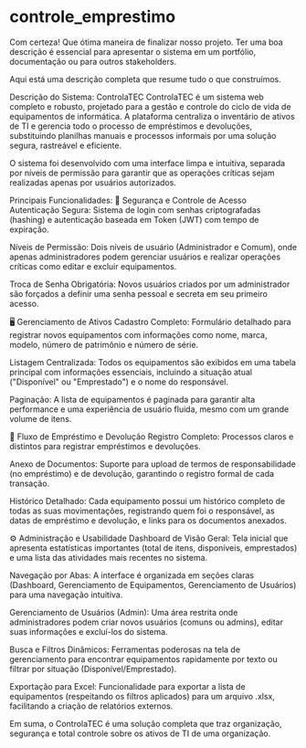 # controle_emprestimo
Com certeza! Que ótima maneira de finalizar nosso projeto. Ter uma boa descrição é essencial para apresentar o sistema em um portfólio, documentação ou para outros stakeholders.

Aqui está uma descrição completa que resume tudo o que construímos.

Descrição do Sistema: ControlaTEC
ControlaTEC é um sistema web completo e robusto, projetado para a gestão e controle do ciclo de vida de equipamentos de informática. A plataforma centraliza o inventário de ativos de TI e gerencia todo o processo de empréstimos e devoluções, substituindo planilhas manuais e processos informais por uma solução segura, rastreável e eficiente.

O sistema foi desenvolvido com uma interface limpa e intuitiva, separada por níveis de permissão para garantir que as operações críticas sejam realizadas apenas por usuários autorizados.

Principais Funcionalidades:
🔐 Segurança e Controle de Acesso
Autenticação Segura: Sistema de login com senhas criptografadas (hashing) e autenticação baseada em Token (JWT) com tempo de expiração.

Níveis de Permissão: Dois níveis de usuário (Administrador e Comum), onde apenas administradores podem gerenciar usuários e realizar operações críticas como editar e excluir equipamentos.

Troca de Senha Obrigatória: Novos usuários criados por um administrador são forçados a definir uma senha pessoal e secreta em seu primeiro acesso.

🖥️ Gerenciamento de Ativos
Cadastro Completo: Formulário detalhado para registrar novos equipamentos com informações como nome, marca, modelo, número de patrimônio e número de série.

Listagem Centralizada: Todos os equipamentos são exibidos em uma tabela principal com informações essenciais, incluindo a situação atual ("Disponível" ou "Emprestado") e o nome do responsável.

Paginação: A lista de equipamentos é paginada para garantir alta performance e uma experiência de usuário fluida, mesmo com um grande volume de itens.

🔄 Fluxo de Empréstimo e Devolução
Registro Completo: Processos claros e distintos para registrar empréstimos e devoluções.

Anexo de Documentos: Suporte para upload de termos de responsabilidade (no empréstimo) e de devolução, garantindo o registro formal de cada transação.

Histórico Detalhado: Cada equipamento possui um histórico completo de todas as suas movimentações, registrando quem foi o responsável, as datas de empréstimo e devolução, e links para os documentos anexados.

⚙️ Administração e Usabilidade
Dashboard de Visão Geral: Tela inicial que apresenta estatísticas importantes (total de itens, disponíveis, emprestados) e uma lista das atividades mais recentes no sistema.

Navegação por Abas: A interface é organizada em seções claras (Dashboard, Gerenciamento de Equipamentos, Gerenciamento de Usuários) para uma navegação intuitiva.

Gerenciamento de Usuários (Admin): Uma área restrita onde administradores podem criar novos usuários (comuns ou admins), editar suas informações e excluí-los do sistema.

Busca e Filtros Dinâmicos: Ferramentas poderosas na tela de gerenciamento para encontrar equipamentos rapidamente por texto ou filtrar por situação (Disponível/Emprestado).

Exportação para Excel: Funcionalidade para exportar a lista de equipamentos (respeitando os filtros aplicados) para um arquivo .xlsx, facilitando a criação de relatórios externos.

Em suma, o ControlaTEC é uma solução completa que traz organização, segurança e total controle sobre os ativos de TI de uma organização.

